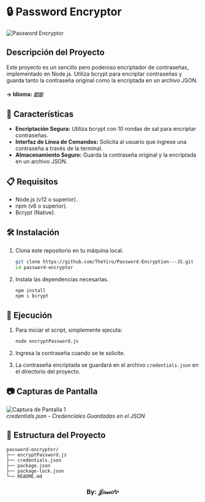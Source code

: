 # 🔒 Password Encryptor

![Password Encryptor](https://cdn.discordapp.com/attachments/770019428174790699/1246889889975500821/encryptedpass.PNG?ex=6662a573&is=666153f3&hm=1d1b89cc37fd2dc8930b14f6a2ff2c8316de8a337f8d519d3f4019f32b281223&)

## Descripción del Proyecto
Este proyecto es un sencillo pero poderoso encriptador de contraseñas, implementado en Node.js. Utiliza bcrypt para encriptar contraseñas y guarda tanto la contraseña original como la encriptada en un archivo JSON.

#### **-> Idioma:** *:es:* 

## 🚀 Características

- **Encriptación Segura:** Utiliza bcrypt con 10 rondas de sal para encriptar contraseñas.
- **Interfaz de Línea de Comandos:** Solicita al usuario que ingrese una contraseña a través de la terminal.
- **Almacenamiento Seguro:** Guarda la contraseña original y la encriptada en un archivo JSON.

## 📋 Requisitos

- Node.js (v12 o superior).
- npm (v6 o superior).
- Bcrypt (Native).

## 🛠️ Instalación

1. Clona este repositorio en tu máquina local.

    ```bash
    git clone https://github.com/TheYiro/Password-Encryption---JS.git
    cd password-encryptor
    ```

2. Instala las dependencias necesarias.

    ```bash
    npm install
    npm i bcrypt
    ```

## 🏃 Ejecución

1. Para iniciar el script, simplemente ejecuta:

    ```bash
    node encryptPassword.js
    ```

2. Ingresa la contraseña cuando se te solicite.

3. La contraseña encriptada se guardará en el archivo `credentials.json` en el directorio del proyecto.

## 📷 Capturas de Pantalla

![Captura de Pantalla 1](https://cdn.discordapp.com/attachments/770019428174790699/1246894499209154600/image.png?ex=6662a9be&is=6661583e&hm=cbf3255df025670a2b4dcd62be04cff2e7637ae8e29b1a575a02f93064e956d9&)
<br>*credentials.json - Credenciales Guardadas en el JSON*</br>

## 📂 Estructura del Proyecto

```plaintext
password-encryptor/
├── encryptPassword.js
├── credentials.json
├── package.json
├── package-lock.json
└── README.md
```
<h3 align="center"> By: 𝒥𝑜𝒶𝒸𝑜✨ </h3>
